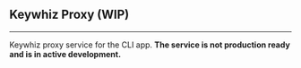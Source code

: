 ## Keywhiz Proxy (WIP)
-------------
Keywhiz proxy service for the CLI app. **The service is not production ready and is in active development.**